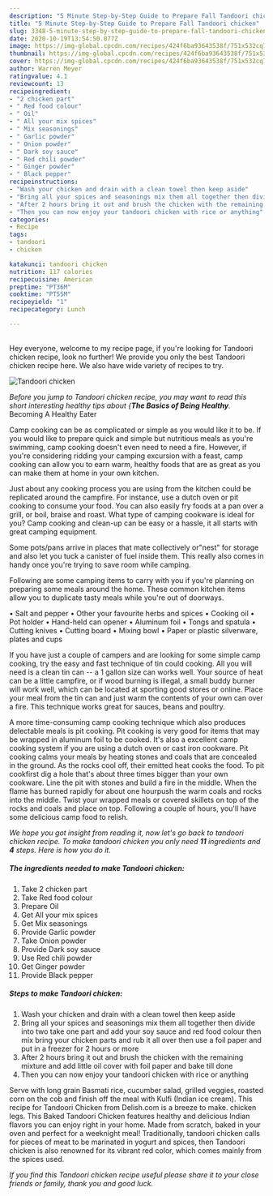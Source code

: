 ```yaml
---
description: "5 Minute Step-by-Step Guide to Prepare Fall Tandoori chicken"
title: "5 Minute Step-by-Step Guide to Prepare Fall Tandoori chicken"
slug: 3348-5-minute-step-by-step-guide-to-prepare-fall-tandoori-chicken
date: 2020-10-19T13:54:50.077Z
image: https://img-global.cpcdn.com/recipes/424f6ba93643538f/751x532cq70/tandoori-chicken-recipe-main-photo.jpg
thumbnail: https://img-global.cpcdn.com/recipes/424f6ba93643538f/751x532cq70/tandoori-chicken-recipe-main-photo.jpg
cover: https://img-global.cpcdn.com/recipes/424f6ba93643538f/751x532cq70/tandoori-chicken-recipe-main-photo.jpg
author: Warren Meyer
ratingvalue: 4.1
reviewcount: 13
recipeingredient:
- "2 chicken part"
- " Red food colour"
- " Oil"
- " All your mix spices"
- " Mix seasonings"
- " Garlic powder"
- " Onion powder"
- " Dark soy sauce"
- " Red chili powder"
- " Ginger powder"
- " Black pepper"
recipeinstructions:
- "Wash your chicken and drain with a clean towel then keep aside"
- "Bring all your spices and seasonings mix them all together then divide into two take one part and add your soy sauce and red food colour then mix bring your chicken parts and rub it all over then use a foil paper and put in a freezer for 2 hours or more"
- "After 2 hours bring it out and brush the chicken with the remaining mixture and add little oil cover with foil paper and bake till done"
- "Then you can now enjoy your tandoori chicken with rice or anything"
categories:
- Recipe
tags:
- tandoori
- chicken

katakunci: tandoori chicken 
nutrition: 117 calories
recipecuisine: American
preptime: "PT36M"
cooktime: "PT55M"
recipeyield: "1"
recipecategory: Lunch

---
```

<br>
Hey everyone, welcome to my recipe page, if you're looking for Tandoori chicken recipe, look no further! We provide you only the best Tandoori chicken recipe here. We also have wide variety of recipes to try.
<br>


![Tandoori chicken](https://img-global.cpcdn.com/recipes/424f6ba93643538f/751x532cq70/tandoori-chicken-recipe-main-photo.jpg)

<i>Before you jump to Tandoori chicken recipe, you may want to read this short interesting healthy tips about {<strong>The Basics of Being Healthy</strong>.</i>
Becoming A Healthy Eater

    
Camp cooking can be as complicated or simple as you would like it to be. If you would like to prepare quick and simple but nutritious meals as you're swimming, camp cooking doesn't even need to need a fire. However, if you're considering ridding your camping excursion with a feast, camp cooking can allow you to earn warm, healthy foods that are as great as you can make them at home in your own kitchen.

 Just about any cooking process you are using from the kitchen could be replicated around the campfire. For instance, use a dutch oven or pit cooking to consume your food. You can also easily fry foods at a pan over a grill, or boil, braise and roast. What type of camping cookware is ideal for you? Camp cooking and clean-up can be easy or a hassle, it all starts with great camping equipment.

Some pots/pans arrive in places that mate collectively or"nest" for storage and also let you tuck a canister of fuel inside them. This really also comes in handy once you're trying to save room while camping.

Following are some camping items to carry with you if you're planning on preparing some meals around the home. These common kitchen items allow you to duplicate tasty meals while you're out of doorways.

• Salt and pepper
• Other your favourite herbs and spices
• Cooking oil
• Pot holder
• Hand-held can opener
• Aluminum foil
• Tongs and spatula
• Cutting knives
• Cutting board
• Mixing bowl
• Paper or plastic silverware, plates and cups

If you have just a couple of campers and are looking for some simple camp cooking, try the easy and fast technique of tin could cooking. All you will need is a clean tin can -- a 1 gallon size can works well. Your source of heat can be a little campfire, or if wood burning is illegal, a small buddy burner will work well, which can be located at sporting good stores or online. Place your meal from the tin can and just warm the contents of your own can over a fire.  This technique works great for sauces, beans and poultry.

A more time-consuming camp cooking technique which also produces delectable meals is pit cooking. Pit cooking is very good for items that may be wrapped in aluminum foil to be cooked.  It's also a excellent camp cooking system if you are using a dutch oven or cast iron cookware. Pit cooking calms your meals by heating stones and coals that are concealed in the ground. As the rocks cool off, their emitted heat cooks the food. To pit cookfirst dig a hole that's about three times bigger than your own cookware. Line the pit with stones and build a fire in the middle. When the flame has burned rapidly for about one hourpush the warm coals and rocks into the middle. Twist your wrapped meals or covered skillets on top of the rocks and coals and place on top. Following a couple of hours, you'll have some delicious camp food to relish.


<i>We hope you got insight from reading it, now let's go back to tandoori chicken recipe. To make tandoori chicken you only need <strong>11</strong> ingredients and <strong>4</strong> steps. Here is how you do it.
</i>

##### The ingredients needed to make Tandoori chicken:

1. Take 2 chicken part
1. Take  Red food colour
1. Prepare  Oil
1. Get  All your mix spices
1. Get  Mix seasonings
1. Provide  Garlic powder
1. Take  Onion powder
1. Provide  Dark soy sauce
1. Use  Red chili powder
1. Get  Ginger powder
1. Provide  Black pepper


##### Steps to make Tandoori chicken:

1. Wash your chicken and drain with a clean towel then keep aside
1. Bring all your spices and seasonings mix them all together then divide into two take one part and add your soy sauce and red food colour then mix bring your chicken parts and rub it all over then use a foil paper and put in a freezer for 2 hours or more
1. After 2 hours bring it out and brush the chicken with the remaining mixture and add little oil cover with foil paper and bake till done
1. Then you can now enjoy your tandoori chicken with rice or anything


Serve with long grain Basmati rice, cucumber salad, grilled veggies, roasted corn on the cob and finish off the meal with Kulfi (Indian ice cream). This recipe for Tandoori Chicken from Delish.com is a breeze to make. chicken legs. This Baked Tandoori Chicken features healthy and delicious Indian flavors you can enjoy right in your home. Made from scratch, baked in your oven and perfect for a weeknight meal! Traditionally, tandoori chicken calls for pieces of meat to be marinated in yogurt and spices, then Tandoori chicken is also renowned for its vibrant red color, which comes mainly from the spices used. 

<i>If you find this Tandoori chicken recipe useful please share it to your close friends or family, thank you and good luck.</i>
